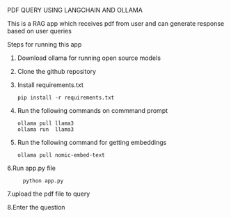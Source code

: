 PDF QUERY USING LANGCHAIN AND OLLAMA

This is a RAG app which receives pdf from user and can generate response based on user queries

 Steps for running this app

 1.  Download ollama for running open source models
 
 2.  Clone the github repository
 
 3.  Install requirements.txt
 
         pip install -r requirements.txt
 
 4.  Run the following commands on commmand prompt
 
         ollama pull llama3
         ollama run  llama3

5.   Run the following command for getting embeddings
   
         ollama pull nomic-embed-text

 6.Run app.py file
         
         python app.py

 7.upload the pdf file to query
 
 8.Enter the question
